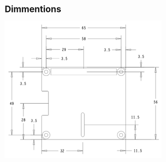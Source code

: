 # Dimmentions

<img src="https://raw.githubusercontent.com/butter-robotics/Butter.MAS.HardwareWiki/master/resources/Dynamixel_X_Pro_Mechanical.png" class="img-fluid" alt="Mechanical Dimmentions">